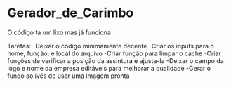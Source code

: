 # Gerador_de_Carimbo
O código ta um lixo mas já funciona

Tarefas:
-Deixar o código minimamente decente
-Criar os inputs para o nome, função, e local do arquivo
-Criar função para limpar o cache
-Criar funções de verificar a posição da assintura e ajusta-la
-Deixar o campo da logo e nome da empresa editáveis para melhorar a qualidade
-Gerar o fundo ao ivés de usar uma imagem pronta
